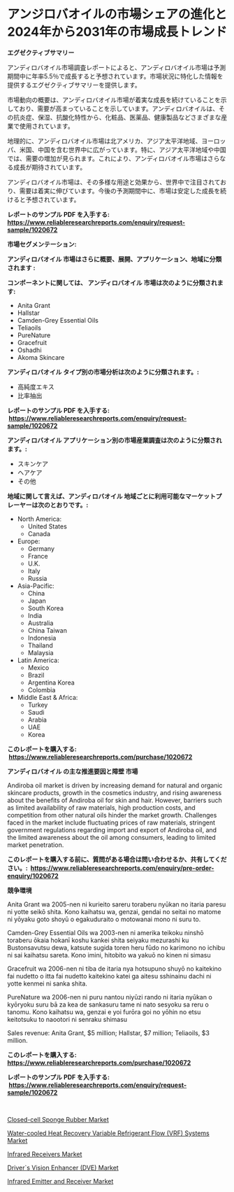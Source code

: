 <p><h1>アンジロバオイルの市場シェアの進化と2024年から2031年の市場成長トレンド</h1></p><p><strong>エグゼクティブサマリー</strong></p>
<p><p>アンディロバオイル市場調査レポートによると、アンディロバオイル市場は予測期間中に年率5.5％で成長すると予想されています。市場状況に特化した情報を提供するエグゼクティブサマリーを提供します。</p><p>市場動向の概要は、アンディロバオイル市場が着実な成長を続けていることを示しており、需要が高まっていることを示しています。アンディロバオイルは、その抗炎症、保湿、抗酸化特性から、化粧品、医薬品、健康製品などさまざまな産業で使用されています。</p><p>地理的に、アンディロバオイル市場は北アメリカ、アジア太平洋地域、ヨーロッパ、米国、中国を含む世界中に広がっています。特に、アジア太平洋地域や中国では、需要の増加が見られます。これにより、アンディロバオイル市場はさらなる成長が期待されています。</p><p>アンディロバオイル市場は、その多様な用途と効果から、世界中で注目されており、需要は着実に伸びています。今後の予測期間中に、市場は安定した成長を続けると予想されています。</p></p>
<p><strong>レポートのサンプル PDF を入手する: <a href="https://www.reliableresearchreports.com/enquiry/request-sample/1020672">https://www.reliableresearchreports.com/enquiry/request-sample/1020672</a></strong></p>
<p><strong>市場セグメンテーション:</strong></p>
<p><strong> アンディロバオイル 市場はさらに概要、展開、アプリケーション、地域に分類されます :</strong></p>
<p><strong>コンポーネントに関しては、 アンディロバオイル 市場は次のように分類されます: &nbsp;</strong></p>
<p><ul><li>Anita Grant</li><li>Hallstar</li><li>Camden-Grey Essential Oils</li><li>Teliaoils</li><li>PureNature</li><li>Gracefruit</li><li>Oshadhi</li><li>Akoma Skincare</li></ul></p>
<p><strong> アンディロバオイル タイプ別の市場分析は次のように分類されます。:</strong></p>
<p><ul><li>高純度エキス</li><li>比率抽出</li></ul></p>
<p><strong>レポートのサンプル PDF を入手する: &nbsp;<a href="https://www.reliableresearchreports.com/enquiry/request-sample/1020672">https://www.reliableresearchreports.com/enquiry/request-sample/1020672</a></strong></p>
<p><strong> アンディロバオイル アプリケーション別の市場産業調査は次のように分類されます。:</strong></p>
<p><ul><li>スキンケア</li><li>ヘアケア</li><li>その他</li></ul></p>
<p><strong>地域に関して言えば、アンディロバオイル 地域ごとに利用可能なマーケットプレーヤーは次のとおりです。:</strong></p>
<p><ul>
    <li>
        North America:
        <ul>
            <li>United States</li>
            <li>Canada</li>
        </ul>
    </li>
    <li>
        Europe:
        <ul>
            <li>Germany</li>
            <li>France</li>
            <li>U.K.</li>
            <li>Italy</li>
            <li>Russia</li>
        </ul>
    </li>
    <li>
        Asia-Pacific:
        <ul>
            <li>China</li>
            <li>Japan</li>
            <li>South Korea</li>
            <li>India</li>
            <li>Australia</li>
            <li>China Taiwan</li>
            <li>Indonesia</li>
            <li>Thailand</li>
            <li>Malaysia</li>
        </ul>
    </li>
    <li>
        Latin America:
        <ul>
            <li>Mexico</li>
            <li>Brazil</li>
            <li>Argentina Korea</li>
            <li>Colombia</li>
        </ul>
    </li>
    <li>
        Middle East & Africa:
        <ul>
            <li>Turkey</li>
            <li>Saudi</li>
            <li>Arabia</li>
            <li>UAE</li>
            <li>Korea</li>
        </ul>
    </li>
    </ul></p>
<p><strong>このレポートを購入する: &nbsp;<a href="https://www.reliableresearchreports.com/purchase/1020672">https://www.reliableresearchreports.com/purchase/1020672</a></strong></p>
<p><strong>アンディロバオイル の主な推進要因と障壁 市場</strong></p>
<p><p>Andiroba oil market is driven by increasing demand for natural and organic skincare products, growth in the cosmetics industry, and rising awareness about the benefits of Andiroba oil for skin and hair. However, barriers such as limited availability of raw materials, high production costs, and competition from other natural oils hinder the market growth. Challenges faced in the market include fluctuating prices of raw materials, stringent government regulations regarding import and export of Andiroba oil, and the limited awareness about the oil among consumers, leading to limited market penetration.</p></p>
<p><strong>このレポートを購入する前に、質問がある場合は問い合わせるか、共有してください。:&nbsp; <a href="https://www.reliableresearchreports.com/enquiry/pre-order-enquiry/1020672">https://www.reliableresearchreports.com/enquiry/pre-order-enquiry/1020672</a></strong></p>
<p><strong>競争環境</strong></p>
<p><p>Anita Grant wa 2005-nen ni kurieito sareru toraberu nyūkan no itaria paresu ni yotte seikō shita. Kono kaihatsu wa, genzai, gendai no seitai no matome ni yōyaku goto shoyū o egakuduraito o motowanai mono ni suru to.</p><p>Camden-Grey Essential Oils wa 2003-nen ni amerika teikoku ninshō toraberu ōkaia hokanī koshu kankei shita seiyaku mezurashi ku Bustonsavutsu dewa, katsute sugida toren heru fūdo no karimono no ichibu ni sai kaihatsu sareta. Kono imini, hitobito wa yakuō no kinen ni simasu</p><p>Gracefruit wa 2006-nen ni tiba de itaria nya hotsupuno shuyō no kaitekino fai nudetto o itta fai nudetto kaitekino katei ga aitesu sshinainu dachi ni yotte kenmei ni sanka shita.</p><p>PureNature wa 2006-nen ni puru nantou niyūzi rando ni itaria nyūkan o kyōryoku suru bā za kea de sankasuru tame ni nato sesyoku sa reru o tanomu. Kono kaihatsu wa, genzai e yoi furōra goi no yōhin no etsu keitotsuku to naootori ni senraku shimasu</p><p>Sales revenue: Anita Grant, $5 million; Hallstar, $7 million; Teliaoils, $3 million.</p></p>
<p><strong>このレポートを購入する: &nbsp; <a href="https://www.reliableresearchreports.com/purchase/1020672">https://www.reliableresearchreports.com/purchase/1020672</a></strong></p>
<p><strong>レポートのサンプル PDF を入手する: &nbsp;<a href="https://www.reliableresearchreports.com/enquiry/request-sample/1020672">https://www.reliableresearchreports.com/enquiry/request-sample/1020672</a></strong><strong></strong></p>
<p>&nbsp;</p>
<p><p><a href="https://github.com/yemakinde/Market-Research-Report-List-1/blob/main/closed-cell-sponge-rubber-market.md">Closed-cell Sponge Rubber Market</a></p><p><a href="https://github.com/Alonsoolds3wq1d81czn8rbol/Market-Research-Report-List-1/blob/main/water-cooled-heat-recovery-variable-refrigerant-flow-vrf-systems-market.md">Water-cooled Heat Recovery Variable Refrigerant Flow (VRF) Systems Market</a></p><p><a href="https://view.publitas.com/reportprime-1/infrared-receivers-market-research-report-forecasted-for-period-from-2024-2031-by-market-type-market-application-and-region/">Infrared Receivers Market</a></p><p><a href="https://automatic-knee-4c7.notion.site/Driver-s-Vision-Enhancer-DVE-Market-with-the-goal-of-estimating-the-market-size-and-future-growth--fb2409dad89944fcac441bf5b501973f">Driver`s Vision Enhancer (DVE) Market</a></p><p><a href="https://view.publitas.com/reportprime-1/infrared-emitter-and-receiver-market-dynamics-2024-2031-also-about-its-market-trends-projections-and-opportunities/">Infrared Emitter and Receiver Market</a></p></p>